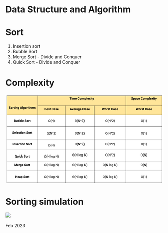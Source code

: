# Data Structure and Algorithm

# Sort

1. Insertion sort
2. Bubble Sort
3. Merge Sort - Divide and Conquer
4. Quick Sort - Divide and Conquer

# Complexity 
![img.png](img.png)

# Sorting simulation
![](https://github.com/FastSK/Sort/blob/master/sort.gif)

Feb 2023